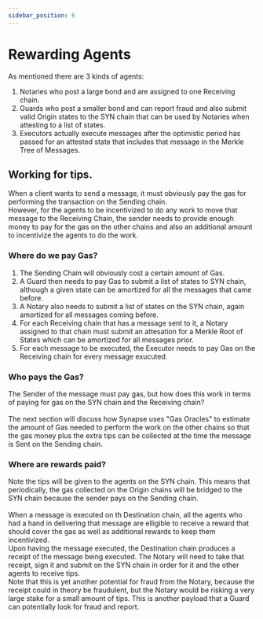 ```yaml
---
sidebar_position: 6
---
```


# Rewarding Agents

As mentioned there are 3 kinds of agents:
1. Notaries who post a large bond and are assigned to one Receiving chain.
2. Guards who post a smaller bond and can report fraud and also submit valid Origin states to the SYN chain that can be used by Notaries when attesting to a list of states.
3. Executors actually execute messages after the optimistic period has passed for an attested state that includes that message in the Merkle Tree of Messages.

## Working for tips.
When a client wants to send a message, it must obviously pay the gas for performing the transaction on the Sending chain.
<br/>
However, for the agents to be incentivized to do any work to move that message to the Receiving Chain, the sender needs to provide enough money to pay for the gas on the other chains and also an additional amount to incentivize the agents to do the work.
### Where do we pay Gas?
1. The Sending Chain will obviously cost a certain amount of Gas.
2. A Guard then needs to pay Gas to submit a list of states to SYN chain, although a given state can be amortized for all the messages that came before.
3. A Notary also needs to submit a list of states on the SYN chain, again amortized for all messages coming before.
4. For each Receiving chain that has a message sent to it, a Notary assigned to that chain must submit an attesation for a Merkle Root of States which can be amortized for all messages prior.
5. For each message to be executed, the Executor needs to pay Gas on the Receiving chain for every message exucuted.

### Who pays the Gas?
The Sender of the message must pay gas, but how does this work in terms of paying for gas on the SYN chain and the Receiving chain?
<br/>
<br/>
The next section will discuss how Synapse uses "Gas Oracles" to estimate the amount of Gas needed to perform the work on the other chains so that the gas money plus the extra tips can be collected at the time the message is Sent on the Sending chain.

### Where are rewards paid?
Note the tips will be given to the agents on the SYN chain. This means that periodically, the gas collected on the Origin chains will be bridged to the SYN chain because the sender pays on the Sending chain.
<br/>
<br/>
When a message is executed on th Destination chain, all the agents who had a hand in delivering that message are elligible to receive a reward that should cover the gas as well as additional rewards to keep them incentivized.
<br/>
Upon having the message executed, the Destination chain produces a receipt of the message being executed.
The Notary will need to take that receipt, sign it and submit on the SYN chain in order for it and the other agents to receive tips.
<br/>
Note that this is yet another potential for fraud from the Notary, because the receipt could in theory be fraudulent, but the Notary would be risking a very large stake for a small amount of tips.
This is another payload that a Guard can potentially look for fraud and report.
